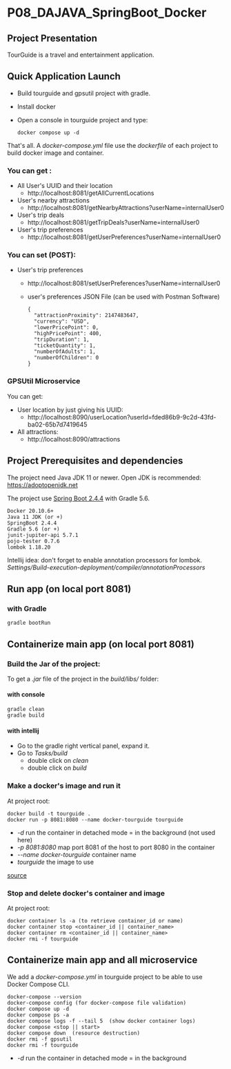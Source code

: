 # P08_DAJAVA_SpringBoot_Docker

## Project Presentation

TourGuide is a travel and entertainment application.

## Quick Application Launch
* Build tourguide and gpsutil project with gradle.
* Install docker
* Open a console in tourguide project and type:

      docker compose up -d
    
That's all. A _docker-compose.yml_ file use the _dockerfile_ of each project to build docker image and container.

### You can get :
* All User's UUID and their location
  * http://localhost:8081/getAllCurrentLocations
* User's nearby attractions
  * http://localhost:8081/getNearbyAttractions?userName=internalUser0 
* User's trip deals
  * http://localhost:8081/getTripDeals?userName=internalUser0
* User's trip preferences
  * http://localhost:8081/getUserPreferences?userName=internalUser0
### You can set (POST):
* User's trip preferences
  * http://localhost:8081/setUserPreferences?userName=internalUser0
  * user's preferences JSON File (can be used with Postman Software)
   
        {
          "attractionProximity": 2147483647,
          "currency": "USD",
          "lowerPricePoint": 0,
          "highPricePoint": 400,
          "tripDuration": 1,
          "ticketQuantity": 1,
          "numberOfAdults": 1,
          "numberOfChildren": 0
        }  
        
### GPSUtil Microservice
 You can get:
 * User location by just giving his UUID:
   * http://localhost:8090/userLocation?userId=fded86b9-9c2d-43fd-ba02-65b7d7419645
 * All attractions:
   * http://localhost:8090/attractions
 
## Project Prerequisites and dependencies
The project need Java JDK 11 or newer. Open JDK is recommended: https://adoptopenjdk.net

The project use [Spring Boot 2.4.4](https://start.spring.io) with Gradle 5.6. 
 
    Docker 20.10.6+
    Java 11 JDK (or +)
    SpringBoot 2.4.4 
    Gradle 5.6 (or +)    
    junit-jupiter-api 5.7.1
    pojo-tester 0.7.6
    lombok 1.18.20
    
Intellij idea: don't forget to enable annotation processors for lombok. 
_Settings/Build-execution-deployment/compiler/annotationProcessors_ 
## Run app (on local port 8081)
### with Gradle
    gradle bootRun   

## Containerize main app (on local port 8081)
### Build the Jar of the project:
To get a _.jar_ file of the project in the _build/libs/_ folder:
#### with console
    gradle clean
    gradle build
#### with intellij
* Go to the gradle right vertical panel, expand it.
* Go to _Tasks/build_ 
     * double click on _clean_
     * double click on _build_

### Make a docker's image and run it
At project root:

    docker build -t tourguide .
    docker run -p 8081:8080 --name docker-tourguide tourguide
* _-d_ run the container in detached mode = in the background (not used here)
* _-p 8081:8080_ map port 8081 of the host to port 8080 in the container
* _--name docker-tourguide_ container name
* _tourguide_ the image to use

[source](https://docs.docker.com/get-started/)    
### Stop and delete docker's container and image
At project root:

    docker container ls -a (to retrieve container_id or name)
    docker container stop <container_id || container_name>
    docker container rm <container_id || container_name>
    docker rmi -f tourguide

## Containerize main app and all microservice 
We add a _docker-compose.yml_ in tourguide project to be able to use Docker Compose CLI. 

    docker-compose --version
    docker-compose config (for docker-compose file validation)
    docker compose up -d
    docker compose ps -a
    docker compose logs -f --tail 5  (show docker container logs)
    docker compose <stop || start>
    docker compose down  (resource destruction)
    docker rmi -f gpsutil
    docker rmi -f tourguide
* _-d_ run the container in detached mode = in the background

